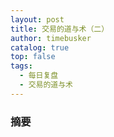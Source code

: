 ```yaml
---
layout: post
title: 交易的道与术（二）
author: timebusker
catalog: true
top: false
tags:
  - 每日复盘
  - 交易的道与术
---
```

### 摘要





